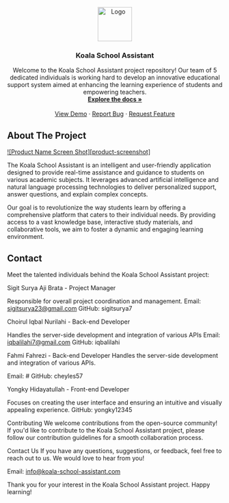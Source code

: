 <div align="center">
  <a href="https://github.com/github_username/repo_name">
    <img src="images/logo.png" alt="Logo" width="80" height="80">
  </a>

<h3 align="center">Koala School Assistant</h3>

  <p align="center">
    Welcome to the Koala School Assistant project repository! Our team of 5 dedicated individuals is working hard to develop an innovative educational support system aimed at enhancing the learning experience of students and empowering teachers.
    <br />
    <a href="https://github.com/github_username/repo_name"><strong>Explore the docs »</strong></a>
    <br />
    <br />
    <a href="https://github.com/github_username/repo_name">View Demo</a>
    ·
    <a href="https://github.com/github_username/repo_name/issues">Report Bug</a>
    ·
    <a href="https://github.com/github_username/repo_name/issues">Request Feature</a>
  </p>
</div>

## About The Project

[![Product Name Screen Shot][product-screenshot]](https://example.com)

The Koala School Assistant is an intelligent and user-friendly application designed to provide real-time assistance and guidance to students on various academic subjects. It leverages advanced artificial intelligence and natural language processing technologies to deliver personalized support, answer questions, and explain complex concepts.

Our goal is to revolutionize the way students learn by offering a comprehensive platform that caters to their individual needs. By providing access to a vast knowledge base, interactive study materials, and collaborative tools, we aim to foster a dynamic and engaging learning environment.


## Contact
Meet the talented individuals behind the Koala School Assistant project:

Sigit Surya Aji Brata - Project Manager

Responsible for overall project coordination and management.
Email: sigitsurya23@gmail.com
GitHub: sigitsurya7

Choirul Iqbal Nurilahi - Back-end Developer

Handles the server-side development and integration of various APIs
Email: iqbalilahi7@gmail.com
GitHub: iqbalilahi

Fahmi Fahrezi - Back-end Developer
Handles the server-side development and integration of various APIs.

Email: #
GitHub: cheyles57

Yongky Hidayatullah - Front-end Developer

Focuses on creating the user interface and ensuring an intuitive and visually appealing experience.
GitHub: yongky12345

Contributing
We welcome contributions from the open-source community! If you'd like to contribute to the Koala School Assistant project, please follow our contribution guidelines for a smooth collaboration process.

Contact Us
If you have any questions, suggestions, or feedback, feel free to reach out to us. We would love to hear from you!

Email: info@koala-school-assistant.com

Thank you for your interest in the Koala School Assistant project. Happy learning!